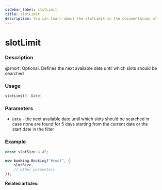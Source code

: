 ```yaml
---
sidebar_label: slotLimit
title: slotLimit
description: You can learn about the slotLimit in the documentation of the DHTMLX JavaScript Booking library. Browse developer guides and API reference, try out code examples and live demos, and download a free 30-day evaluation version of DHTMLX Booking.
---
```


# slotLimit

### Description

@short: Optional. Defines the next available date until which slots should be searched 

### Usage

~~~jsx {}
slotLimit?: Date;
~~~

### Parameters

- `Date` - the next available date until which slots should be searched in case none are found for 5 days starting from the current date or the start date in the filter

### Example

~~~jsx {}
const slotSize = 45;

new booking.Booking("#root", {
	slotSize,
	// other parameters
});
~~~

**Related articles:**
